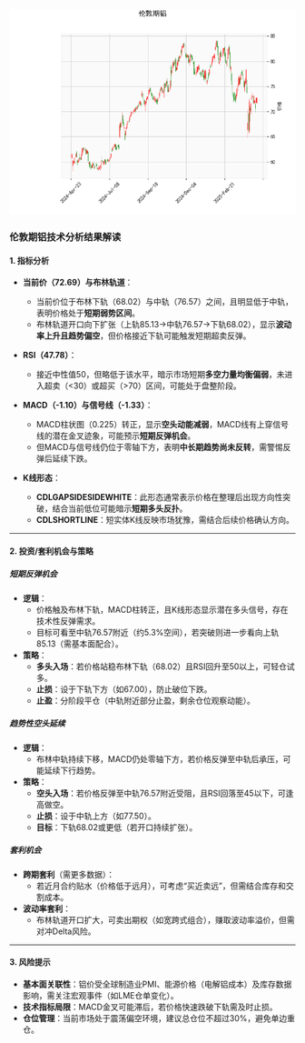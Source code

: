 ![图](Alum.png)



### 伦敦期铝技术分析结果解读

#### 1. 指标分析
- **当前价（72.69）与布林轨道**：
  - 当前价位于布林下轨（68.02）与中轨（76.57）之间，且明显低于中轨，表明价格处于**短期弱势区间**。
  - 布林轨道开口向下扩张（上轨85.13→中轨76.57→下轨68.02），显示**波动率上升且趋势偏空**，但价格接近下轨可能触发短期超卖反弹。

- **RSI（47.78）**：
  - 接近中性值50，但略低于该水平，暗示市场短期**多空力量均衡偏弱**，未进入超卖（<30）或超买（>70）区间，可能处于盘整阶段。

- **MACD（-1.10）与信号线（-1.33）**：
  - MACD柱状图（0.225）转正，显示**空头动能减弱**，MACD线有上穿信号线的潜在金叉迹象，可能预示**短期反弹机会**。
  - 但MACD与信号线仍位于零轴下方，表明**中长期趋势尚未反转**，需警惕反弹后延续下跌。

- **K线形态**：
  - **CDLGAPSIDESIDEWHITE**：此形态通常表示价格在整理后出现方向性突破，结合当前低位可能暗示**短期多头反扑**。
  - **CDLSHORTLINE**：短实体K线反映市场犹豫，需结合后续价格确认方向。

---

#### 2. 投资/套利机会与策略

##### **短期反弹机会**
- **逻辑**：
  - 价格触及布林下轨，MACD柱转正，且K线形态显示潜在多头信号，存在技术性反弹需求。
  - 目标可看至中轨76.57附近（约5.3%空间），若突破则进一步看向上轨85.13（需基本面配合）。
- **策略**：
  - **多头入场**：若价格站稳布林下轨（68.02）且RSI回升至50以上，可轻仓试多。
  - **止损**：设于下轨下方（如67.00），防止破位下跌。
  - **止盈**：分阶段平仓（中轨附近部分止盈，剩余仓位观察动能）。

##### **趋势性空头延续**
- **逻辑**：
  - 布林中轨持续下移，MACD仍处零轴下方，若价格反弹至中轨后承压，可能延续下行趋势。
- **策略**：
  - **空头入场**：若价格反弹至中轨76.57附近受阻，且RSI回落至45以下，可逢高做空。
  - **止损**：设于中轨上方（如77.50）。
  - **目标**：下轨68.02或更低（若开口持续扩张）。

##### **套利机会**
- **跨期套利**（需更多数据）：
  - 若近月合约贴水（价格低于远月），可考虑“买近卖远”，但需结合库存和交割成本。
- **波动率套利**：
  - 布林轨道开口扩大，可卖出期权（如宽跨式组合），赚取波动率溢价，但需对冲Delta风险。

---

#### 3. 风险提示
- **基本面关联性**：铝价受全球制造业PMI、能源价格（电解铝成本）及库存数据影响，需关注宏观事件（如LME仓单变化）。
- **技术指标局限**：MACD金叉可能滞后，若价格快速跌破下轨需及时止损。
- **仓位管理**：当前市场处于震荡偏空环境，建议总仓位不超过30%，避免单边重仓。